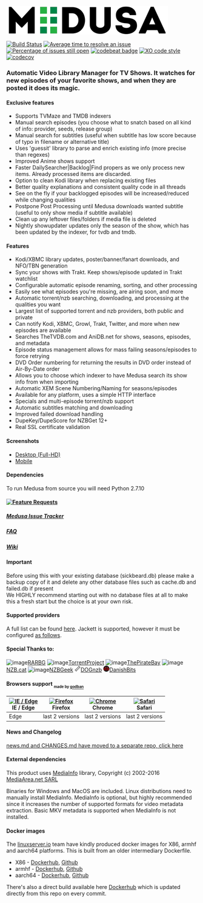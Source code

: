 ![Medusa](static/images/medusa-logo.png)

[![Build Status](https://travis-ci.org/pymedusa/Medusa.svg?branch=develop)](https://travis-ci.org/pymedusa/Medusa) [![Average time to resolve an issue](http://isitmaintained.com/badge/resolution/pymedusa/Medusa.svg)](http://isitmaintained.com/project/pymedusa/Medusa "Average time to resolve an issue") [![Percentage of issues still open](http://isitmaintained.com/badge/open/pymedusa/Medusa.svg)](http://isitmaintained.com/project/pymedusa/Medusa "Percentage of issues still open") [![codebeat badge](https://codebeat.co/badges/4b801428-c8b3-47aa-83aa-1d82677c52c0)](https://codebeat.co/projects/github-com-pymedusa-medusa-develop) [![XO code style](https://img.shields.io/badge/code_style-XO-5ed9c7.svg)](https://github.com/sindresorhus/xo) [![codecov](https://codecov.io/gh/pymedusa/Medusa/branch/develop/graph/badge.svg)](https://codecov.io/gh/pymedusa/Medusa)



### Automatic Video Library Manager for TV Shows. It watches for new episodes of your favorite shows, and when they are posted it does its magic.

#### Exclusive features
 - Supports TVMaze and TMDB indexers
 - Manual search episodes (you choose what to snatch based on all kind of info: provider, seeds, release group)
 - Manual search for subtitles (useful when subtitle has low score because of typo in filename or alternative title)
 - Uses 'guessit' library to parse and enrich existing info (more precise than regexes)
 - Improved Anime shows support
 - Faster DailySearcher|Backlog|Find propers as we only process new items. Already processed items are discarded.
 - Option to clean Kodi library when replacing existing files
 - Better quality explanations and consistent quality code in all threads
 - See on the fly if your backlogged episodes will be increased/reduced while changing qualities
 - Postpone Post Processing until Medusa downloads wanted subtitle (useful to only show media if subtitle available)
 - Clean up any leftover files/folders if media file is deleted
 - Nightly showupdater updates only the season of the show, which has been updated by the indexer, for tvdb and tmdb.

 #### Features
 - Kodi/XBMC library updates, poster/banner/fanart downloads, and NFO/TBN generation
 - Sync your shows with Trakt. Keep shows/episode updated in Trakt watchlist
 - Configurable automatic episode renaming, sorting, and other processing
 - Easily see what episodes you're missing, are airing soon, and more
 - Automatic torrent/nzb searching, downloading, and processing at the qualities you want
 - Largest list of supported torrent and nzb providers, both public and private
 - Can notify Kodi, XBMC, Growl, Trakt, Twitter, and more when new episodes are available
 - Searches TheTVDB.com and AniDB.net for shows, seasons, episodes, and metadata
 - Episode status management allows for mass failing seasons/episodes to force retrying
 - DVD Order numbering for returning the results in DVD order instead of Air-By-Date order
 - Allows you to choose which indexer to have Medusa search its show info from when importing
 - Automatic XEM Scene Numbering/Naming for seasons/episodes
 - Available for any platform, uses a simple HTTP interface
 - Specials and multi-episode torrent/nzb support
 - Automatic subtitles matching and downloading
 - Improved failed download handling
 - DupeKey/DupeScore for NZBGet 12+
 - Real SSL certificate validation

#### Screenshots
- [Desktop (Full-HD)](http://imgur.com/a/4fpBk)
- [Mobile](http://imgur.com/a/WPyG6)

#### Dependencies
 To run Medusa from source you will need Python 2.7.10

#### [![Feature Requests](https://cloud.githubusercontent.com/assets/390379/10127973/045b3a96-6560-11e5-9b20-31a2032956b2.png)](https://github.com/pymedusa/Medusa/issues?q=is%3Aopen+is%3Aissue+label%3A%22Feature+Request%22)

##### [Medusa Issue Tracker](https://github.com/pymedusa/Medusa/issues)

##### [FAQ](https://github.com/pymedusa/Medusa/wiki/Frequently-Asked-Questions)

##### [Wiki](https://github.com/pymedusa/Medusa/wiki)

#### Important
Before using this with your existing database (sickbeard.db) please make a backup copy of it and delete any other database files such as cache.db and failed.db if present<br>
We HIGHLY recommend starting out with no database files at all to make this a fresh start but the choice is at your own risk.

#### Supported providers

A full list can be found [here](https://github.com/pymedusa/Medusa/wiki/Medusa-Search-Providers). Jackett is supported, however it must be configured [as follows](https://github.com/pymedusa/Medusa/wiki/Using-Jackett-with-Medusa).

#### Special Thanks to:
![image](https://rarbg.com/favicon.ico)[RARBG](https://rarbg.to)
![image](https://torrentproject.se/favicon.ico)[TorrentProject](https://torrentproject.se/about)
![image](https://thepiratebay.se/favicon.ico)[ThePirateBay](https://thepiratebay.se/)
![image](https://nzb.cat/favicon.ico)[NZB.cat](https://nzb.cat/)
![image](https://nzbgeek.info/favicon.ico)[NZBGeek](https://nzbgeek.info)
![image](https://raw.githubusercontent.com/pymedusa/Medusa/master/static/images/providers/dognzb.png)[DOGnzb](https://dognzb.cr)
![image](https://raw.githubusercontent.com/pymedusa/Medusa/master/static/images/providers/danishbits.png)[DanishBits](https://danishbits.org)

#### Browsers support <sub><sub>made by <a href="https://godban.github.io">godban</a></sub></sub>

| [<img src="https://raw.githubusercontent.com/godban/browsers-support-badges/master/src/images/edge.png" alt="IE / Edge" width="16px" height="16px" />](http://godban.github.io/browsers-support-badges/)</br>IE / Edge | [<img src="https://raw.githubusercontent.com/godban/browsers-support-badges/master/src/images/firefox.png" alt="Firefox" width="16px" height="16px" />](http://godban.github.io/browsers-support-badges/)</br>Firefox | [<img src="https://raw.githubusercontent.com/godban/browsers-support-badges/master/src/images/chrome.png" alt="Chrome" width="16px" height="16px" />](http://godban.github.io/browsers-support-badges/)</br>Chrome | [<img src="https://raw.githubusercontent.com/godban/browsers-support-badges/master/src/images/safari.png" alt="Safari" width="16px" height="16px" />](http://godban.github.io/browsers-support-badges/)</br>Safari |
| --------- | --------- | --------- | --------- |
| Edge| last 2 versions| last 2 versions| last 2 versions

#### News and Changelog
[news.md and CHANGES.md have moved to a separate repo, click here](https://github.com/pymedusa/medusa.github.io/tree/master/news)

#### External dependencies
This product uses [MediaInfo](http://mediaarea.net/MediaInfo) library, Copyright (c) 2002-2016 [MediaArea.net SARL](mailto:Info@MediaArea.net)

Binaries for Windows and MacOS are included. Linux distributions need to manually install MediaInfo.
MediaInfo is optional, but highly recommended since it increases the number of supported formats for video metadata extraction. Basic MKV metadata is supported when MediaInfo is not installed.

#### Docker images

The [linuxserver.io](https://www.linuxserver.io) team have kindly produced docker images for X86, armhf and aarch64 platforms. This is built from an older intermediary Dockerfile.

* X86 - [Dockerhub](https://hub.docker.com/r/linuxserver/medusa/), [Github](https://github.com/linuxserver/docker-medusa)
* armhf - [Dockerhub](https://hub.docker.com/r/lsioarmhf/medusa/), [Github](https://github.com/linuxserver/docker-medusa-armhf)
* aarch64 - [Dockerhub](https://hub.docker.com/r/lsioarmhf/medusa-aarch64/), [Github](https://github.com/linuxserver/docker-medusa-arm64)

There's also a direct build available here [Dockerhub](https://hub.docker.com/r/pymedusa/medusa/) which is updated directly from this repo on every commit.
